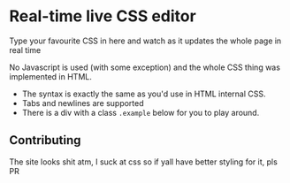 # Real-time live CSS editor

Type your favourite CSS in here and watch as it updates the whole page in real time

No Javascript is used (with some exception) and the whole CSS thing was implemented in HTML.

-   The syntax is exactly the same as you'd use in HTML internal CSS.
-   Tabs and newlines are supported
-   There is a div with a class `.example` below for you to play around.

## Contributing

The site looks shit atm, I suck at css so if yall have better styling for it, pls PR

